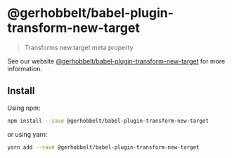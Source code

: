 # @gerhobbelt/babel-plugin-transform-new-target

> Transforms new.target meta property

See our website [@gerhobbelt/babel-plugin-transform-new-target](https://new.babeljs.io/docs/en/next/babel-plugin-transform-new-target.html) for more information.

## Install

Using npm:

```sh
npm install --save @gerhobbelt/babel-plugin-transform-new-target
```

or using yarn:

```sh
yarn add --save @gerhobbelt/babel-plugin-transform-new-target
```
